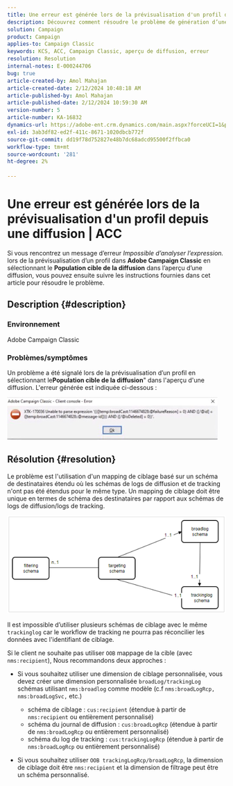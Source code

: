 ```yaml
---
title: Une erreur est générée lors de la prévisualisation d'un profil depuis une diffusion | ACC
description: Découvrez comment résoudre le problème de génération d’une erreur lors de la prévisualisation d’un profil dans Adobe Campaign Classic.
solution: Campaign
product: Campaign
applies-to: Campaign Classic
keywords: KCS, ACC, Campaign Classic, aperçu de diffusion, erreur
resolution: Resolution
internal-notes: E-000244706
bug: true
article-created-by: Amol Mahajan
article-created-date: 2/12/2024 10:48:18 AM
article-published-by: Amol Mahajan
article-published-date: 2/12/2024 10:59:30 AM
version-number: 5
article-number: KA-16832
dynamics-url: https://adobe-ent.crm.dynamics.com/main.aspx?forceUCI=1&pagetype=entityrecord&etn=knowledgearticle&id=75da0239-94c9-ee11-9079-6045bd006b4b
exl-id: 3ab3df82-ed2f-411c-8671-1020dbcb772f
source-git-commit: dd19f78d752827e48b7dc68adcd95500f2ffbca0
workflow-type: tm+mt
source-wordcount: '281'
ht-degree: 2%

---
```


# Une erreur est générée lors de la prévisualisation d&#39;un profil depuis une diffusion | ACC


Si vous rencontrez un message d’erreur *Impossible d’analyser l’expression.* lors de la prévisualisation d’un profil dans <b>Adobe Campaign Classic</b> en sélectionnant le <b>Population cible de la diffusion</b> dans l’aperçu d’une diffusion, vous pouvez ensuite suivre les instructions fournies dans cet article pour résoudre le problème.

## Description {#description}


### <b>Environnement</b>

Adobe Campaign Classic



### <b>Problèmes/symptômes</b>

Un problème a été signalé lors de la prévisualisation d’un profil en sélectionnant le<b>Population cible de la diffusion</b>&quot; dans l&#39;aperçu d&#39;une diffusion. L&#39;erreur générée est indiquée ci-dessous :

![](assets/___82da0239-94c9-ee11-9079-6045bd006b4b___.jpeg)




## Résolution {#resolution}


Le problème est l&#39;utilisation d&#39;un mapping de ciblage basé sur un schéma de destinataires étendu où les schémas de logs de diffusion et de tracking n&#39;ont pas été étendus pour le même type. Un mapping de ciblage doit être unique en termes de schéma des destinataires par rapport aux schémas de logs de diffusion/logs de tracking.

![](assets/3ec555a6-30d1-ec11-a7b5-0022480a8d10.png)

Il est impossible d’utiliser plusieurs schémas de ciblage avec le même `trackinglog` car le workflow de tracking ne pourra pas réconcilier les données avec l&#39;identifiant de ciblage.

Si le client ne souhaite pas utiliser `OOB` mappage de la cible (avec `nms:recipient`), Nous recommandons deux approches :

- Si vous souhaitez utiliser une dimension de ciblage personnalisée, vous devez créer une dimension personnalisée `broadLog/trackingLog` schémas utilisant `nms:broadlog` comme modèle (c.f `nms:broadLogRcp, nms:broadLogSvc,` etc.)

   - schéma de ciblage : `cus:recipient` (étendue à partir de `nms:recipient` ou entièrement personnalisé)
   - schéma du journal de diffusion : `cus:broadLogRcp` (étendue à partir de `nms:broadLogRcp` ou entièrement personnalisé)
   - schéma du log de tracking : `cus:trackingLogRcp` (étendue à partir de `nms:broadLogRcp` ou entièrement personnalisé)
- Si vous souhaitez utiliser `OOB trackingLogRcp/broadLogRcp`, la dimension de ciblage doit être `nms:recipient` et la dimension de filtrage peut être un schéma personnalisé.
